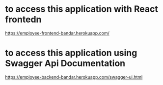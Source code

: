# to access this application with React frontedn
https://employee-frontend-bandar.herokuapp.com/

# to access this application using Swagger Api Documentation
https://employee-backend-bandar.herokuapp.com/swagger-ui.html

